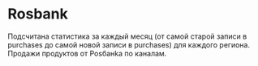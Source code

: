 # Rosbank
 Подсчитана статистика за каждый месяц (от самой старой записи в purchases до 
самой новой записи в purchases) для каждого региона. Продажи продуктов от Роsбaнkа по каналам.
